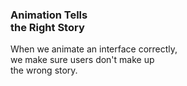 ### Animation Tells <br /> the Right Story

When we animate an interface correctly,<br /> we make sure users don't make up<br /> the wrong story.
